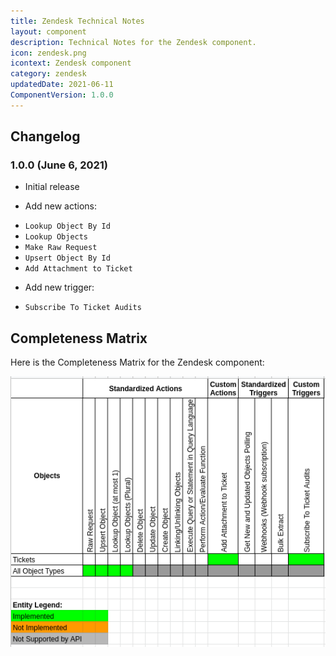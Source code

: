 ```yaml
---
title: Zendesk Technical Notes
layout: component
description: Technical Notes for the Zendesk component.
icon: zendesk.png
icontext: Zendesk component
category: zendesk
updatedDate: 2021-06-11
ComponentVersion: 1.0.0
---
```


## Changelog

### 1.0.0 (June 6, 2021)

* Initial release

* Add new actions:

- `Lookup Object By Id`
- `Lookup Objects`
- `Make Raw Request`
- `Upsert Object By Id`
- `Add Attachment to Ticket`

* Add new trigger:

- `Subscribe To Ticket Audits`

## Completeness Matrix

Here is the Completeness Matrix for the Zendesk component:

![Completeness Matrix](img/completeness-matrix.png)
